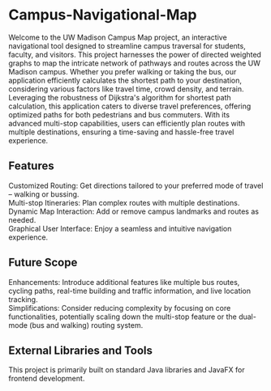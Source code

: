 # Campus-Navigational-Map
Welcome to the UW Madison Campus Map project, an interactive navigational tool designed to streamline campus traversal for students, faculty, and visitors. This project harnesses the power of directed weighted graphs to map the intricate network of pathways and routes across the UW Madison campus. Whether you prefer walking or taking the bus, our application efficiently calculates the shortest path to your destination, considering various factors like travel time, crowd density, and terrain. Leveraging the robustness of Dijkstra's algorithm for shortest path calculation, this application caters to diverse travel preferences, offering optimized paths for both pedestrians and bus commuters. With its advanced multi-stop capabilities, users can efficiently plan routes with multiple destinations, ensuring a time-saving and hassle-free travel experience.

## Features
Customized Routing: Get directions tailored to your preferred mode of travel – walking or bussing.<br>
Multi-stop Itineraries: Plan complex routes with multiple destinations.<br>
Dynamic Map Interaction: Add or remove campus landmarks and routes as needed.<br>
Graphical User Interface: Enjoy a seamless and intuitive navigation experience.


## Future Scope
Enhancements: Introduce additional features like multiple bus routes, cycling paths, real-time building and traffic information, and live location tracking.<br>
Simplifications: Consider reducing complexity by focusing on core functionalities, potentially scaling down the multi-stop feature or the dual-mode (bus and walking) routing system.

## External Libraries and Tools
This project is primarily built on standard Java libraries and JavaFX for frontend development.
